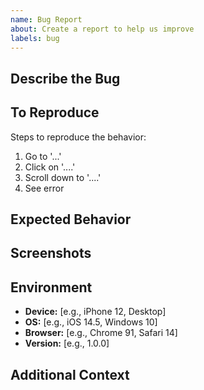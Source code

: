 ```yaml
---
name: Bug Report
about: Create a report to help us improve
labels: bug
---
```


## Describe the Bug

<!-- A clear and concise description of what the bug is. -->

## To Reproduce

Steps to reproduce the behavior:
1. Go to '...'
2. Click on '....'
3. Scroll down to '....'
4. See error

## Expected Behavior

<!-- A clear and concise description of what you expected to happen. -->

## Screenshots

<!-- If applicable, add screenshots to help explain your problem. -->

## Environment

- **Device:** [e.g., iPhone 12, Desktop]
- **OS:** [e.g., iOS 14.5, Windows 10]
- **Browser:** [e.g., Chrome 91, Safari 14]
- **Version:** [e.g., 1.0.0]

## Additional Context

<!-- Add any other context about the problem here. -->
